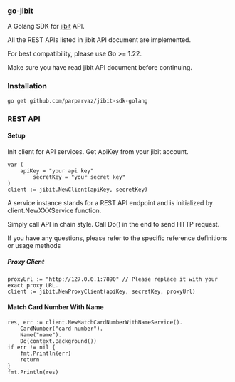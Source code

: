 
### go-jibit

A Golang SDK for [jibit](https://jibit.ir) API.

All the REST APIs listed in jibit API document are implemented.

For best compatibility, please use Go >= 1.22.

Make sure you have read jibit API document before continuing.

### Installation

```shell
go get github.com/parparvaz/jibit-sdk-golang
```

### REST API

#### Setup

Init client for API services. Get ApiKey from your jibit account.

```golang
var (
	apiKey = "your api key"
        secretKey = "your secret key"
)
client := jibit.NewClient(apiKey, secretKey)
```

A service instance stands for a REST API endpoint and is initialized by client.NewXXXService function.

Simply call API in chain style. Call Do() in the end to send HTTP request.

If you have any questions, please refer to the specific reference definitions or usage methods

##### Proxy Client

```golang
proxyUrl := "http://127.0.0.1:7890" // Please replace it with your exact proxy URL.
client := jibit.NewProxyClient(apiKey, secretKey, proxyUrl)
```


#### Match Card Number With Name
 
```golang
res, err := client.NewMatchCardNumberWithNameService().
	CardNumber("card number").
	Name("name").
	Do(context.Background())
if err != nil {
    fmt.Println(err)
    return
}
fmt.Println(res)

```
